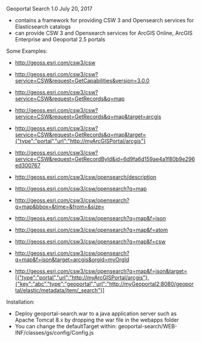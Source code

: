 Geoportal Search 1.0
July 20, 2017

  - contains a framework for providing CSW 3 and Opensearch services for Elasticsearch catalogs
  - can provide CSW 3 and Opensearch services for ArcGIS Online, ArcGIS Enterprise and Geoportal 2.5 portals

Some Examples:

- http://geoss.esri.com/csw3/csw
- http://geoss.esri.com/csw3/csw?service=CSW&request=GetCapabilities&version=3.0.0
- http://geoss.esri.com/csw3/csw?service=CSW&request=GetRecords&q=map
- http://geoss.esri.com/csw3/csw?service=CSW&request=GetRecords&q=map&target=arcgis
- http://geoss.esri.com/csw3/csw?service=CSW&request=GetRecords&q=map&target={"type":"portal","url":"http://myArcGISPortal/arcgis"}
- http://geoss.esri.com/csw3/csw?service=CSW&request=GetRecordById&id=6d9fa6d159ae4a1f80b9e296ed300767

- http://geoss.esri.com/csw3/csw/opensearch/description
- http://geoss.esri.com/csw3/csw/opensearch?q=map
- http://geoss.esri.com/csw3/csw/opensearch?q=map&bbox=&time=&from=&size=
- http://geoss.esri.com/csw3/csw/opensearch?q=map&f=json
- http://geoss.esri.com/csw3/csw/opensearch?q=map&f=atom
- http://geoss.esri.com/csw3/csw/opensearch?q=map&f=csw
- http://geoss.esri.com/csw3/csw/opensearch?q=map&f=json&target=arcgis&orgid=myOrgId
- http://geoss.esri.com/csw3/csw/opensearch?q=map&f=json&target=[{"type":"portal","url":"http://myArcGISPortal/arcgis"},{"key":"abc","type":"geoportal","url":"http://myGeoportal2:8080/geoportal/elastic/metadata/item/_search"}]

Installation:
* Deploy geoportal-search.war to a java application server such as Apache Tomcat 8.x by dropping the war file in the webapps folder
* You can change the defaultTarget within: geoportal-search/WEB-INF/classes/gs/config/Config.js

